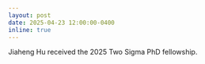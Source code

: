 ```yaml
---
layout: post
date: 2025-04-23 12:00:00-0400
inline: true
---
```


Jiaheng Hu received the 2025 Two Sigma PhD fellowship.